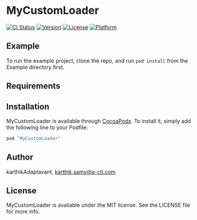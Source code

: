 # MyCustomLoader

[![CI Status](http://img.shields.io/travis/karthikAdaptavant/MyCustomLoader.svg?style=flat)](https://travis-ci.org/karthikAdaptavant/MyCustomLoader)
[![Version](https://img.shields.io/cocoapods/v/MyCustomLoader.svg?style=flat)](http://cocoapods.org/pods/MyCustomLoader)
[![License](https://img.shields.io/cocoapods/l/MyCustomLoader.svg?style=flat)](http://cocoapods.org/pods/MyCustomLoader)
[![Platform](https://img.shields.io/cocoapods/p/MyCustomLoader.svg?style=flat)](http://cocoapods.org/pods/MyCustomLoader)

## Example

To run the example project, clone the repo, and run `pod install` from the Example directory first.

## Requirements

## Installation

MyCustomLoader is available through [CocoaPods](http://cocoapods.org). To install
it, simply add the following line to your Podfile:

```ruby
pod "MyCustomLoader"
```

## Author

karthikAdaptavant, karthik.samy@a-cti.com

## License

MyCustomLoader is available under the MIT license. See the LICENSE file for more info.
